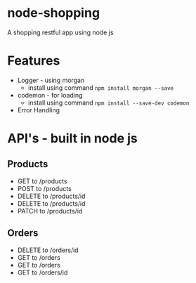 # node-shopping
A shopping restful app using node js

# Features
* Logger - using morgan
    * install using command `npm install morgan --save`
* codemon - for loading
    * install using command `npm install --save-dev codemon`
* Error Handling

# API's - built in node js
## Products
* GET to /products
* POST to  /products
* DELETE to /products/id
* DELETE to /products/id
* PATCH to /products/id

## Orders
* DELETE to /orders/id
* GET to /orders
* GET to /orders
* GET to /orders/id